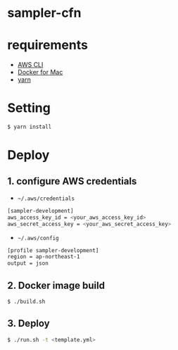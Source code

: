 sampler-cfn
=======

# requirements

- [AWS CLI](https://aws.amazon.com/cli/)
- [Docker for Mac](https://www.docker.com/docker-mac)
- [yarn](https://yarnpkg.com)

# Setting
```bash
$ yarn install 
```

# Deploy

## 1. configure AWS credentials

- `~/.aws/credentials`

```bash
[sampler-development]
aws_access_key_id = <your_aws_access_key_id>
aws_secret_access_key = <your_aws_secret_access_key>
```

- `~/.aws/config`

```bash
[profile sampler-development]
region = ap-northeast-1
output = json
```

## 2. Docker image build

```bash
$ ./build.sh
```

## 3. Deploy

```bash
$ ./run.sh -t <template.yml>
```
